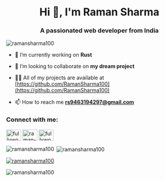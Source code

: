 <h1 align="center">Hi 👋, I'm Raman Sharma</h1>
<h3 align="center">A passionated web developer from India</h3>

<p align="left"> <img src="https://komarev.com/ghpvc/?username=ramansharma100&label=Profile%20views&color=0e75b6&style=flat" alt="ramansharma100" /> </p>

- 🔭 I’m currently working on **Rust**

- 👯 I’m looking to collaborate on **my dream project**

- 👨‍💻 All of my projects are available at [https://github.com/RamanSharma100](https://github.com/RamanSharma100)

- 📫 How to reach me **rs9463194297@gmail.com**

<h3 align="left">Connect with me:</h3>
<p align="left">
<a href="https://codepen.io/fullyworld_web_tutorials" target="blank"><img align="center" src="https://cdn.jsdelivr.net/npm/simple-icons@3.0.1/icons/codepen.svg" alt="fullyworld_web_tutorials" height="30" width="40" /></a>
<a href="https://linkedin.com/in/raman-sharma-2169b0139" target="blank"><img align="center" src="https://cdn.jsdelivr.net/npm/simple-icons@3.0.1/icons/linkedin.svg" alt="raman-sharma-2169b0139" height="30" width="40" /></a>
<a href="https://www.youtube.com/c/fullyworld web tutorials" target="blank"><img align="center" src="https://cdn.jsdelivr.net/npm/simple-icons@3.0.1/icons/youtube.svg" alt="fullyworld web tutorials" height="30" width="40" /></a>
</p>

<p><img align="left" src="https://github-readme-stats.vercel.app/api/top-langs?username=ramansharma100&show_icons=true&locale=en&layout=compact" alt="ramansharma100" /></p>

<p>&nbsp;<img align="center" src="https://github-readme-stats.vercel.app/api?username=ramansharma100&show_icons=true&locale=en" alt="ramansharma100" /></p>

<p float="left">
  
  <a href="https://github.com/ramansharma100"><img src="https://github-profile-trophy.vercel.app/?username=ramansharma100" alt="ramansharma100" /></a>
</p>

<p><img align="center" src="https://github-readme-streak-stats.herokuapp.com/?user=ramansharma100&" alt="ramansharma100" /></p>
